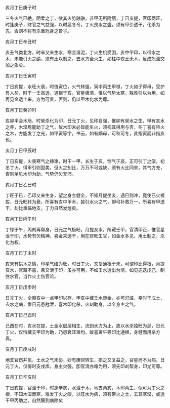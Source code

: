 亥月丁日庚子时

三冬火气已絶，阴柔之丁，欲其火势融融，非甲无所附丽，丁日亥提，官印两旺，时逢庚子，财官之气益强，以时届冬令，丁火畏水之盛，须有甲引透干，化杀为先，否则不将有杀重尅身之咎乎。

亥月丁日辛丑时

亥丑气类北方，时辛又来生水，寒金湿泥，丁火生机受困，亥中甲印，以带水之木，未能引火之燄，须有土以制之，去水方全火生，如柱中仅土无木，反成尅泄交加之象矣。

亥月丁日壬寅时

丁日亥提，水旺火衰，时值寅位，火气转强，寅中丙生甲禄，丁火如子得母，受护有人矣，时干一壬高透，通根于亥，官星极清，惟以气势太寒，殊难引以为用，如再见金透土来，方为可贵，否则，仍以甲木化水为尊。

亥月丁日癸卯时

亥卯半会木局，时癸杀化为印，日元丁火，见印自强，惟卯有癸水之生，甲有亥水之养，木湿焉能助丁之气，故木印未必皆能生火，须视其得用与否，冬丁喜有带火之木，方能发丁之光，如甲寅等字，书云，如有嫡母，可秋可冬，此指寅而非指亥也。

亥月丁日甲辰时

丁日亥提，火畏寒气之縳束，时干一甲，长生于亥，馀气于辰，正可引丁之燄，初冬丁火，得甲引则固美，但火之刦比，万万不可或缺，须有火比同来，其气方充，否则单见木印为助，气势仍欠充沛。

亥月丁日乙巳时

丁旺于巳，乙印又来生身，望之身主健全，不知月提坐亥，遇巳则冲，竟使巳火根拔，日元旺转为衰，所喜有亥中甲木，接引水火之气，聊可补救万一，所喜有甲透干，刦比重临地支，丁力自然发煌矣。

亥月丁日丙午时

丁禄于午，丙刦再帮身，日元之气极旺，月提亥水，所藏壬甲，官清印正，惟官星泄于印，水势有欠精神，喜金来透干，用在财旺生官，如金水多见，用土制之，杀化为权。

亥月丁日丁未时

亥未有拱木之情，印星气结为旺，时日丁火，又复通根于未，可谓印比得根，月提亥水，官藏不露，且又泄于印，虽亦可用，不如壬水透出为清，如见迭迭戊己，制住水官，当作火土伤官论。

亥月丁日戊申时

日元丁火，全赖亥中一点甲印以存，申亥中藏壬水庚金，亦可氾滥，幸时干戊土，去水之病，惟日元患尅泄，喜木印化杀，火刦助身，以全身主之气。

亥月丁日己酉时

己酉在时，亥水在提，土金水层层相生，流到水方为止，故以水杀独旺为忌，日元丁火，仅恃藏支甲印为助，乃患衰旺难均，故喜寅午等印比通根，身健而用杀方真。

亥月丁日庚戌时

地支官伤并见，土水之气未协，妙有庚财转生，损之又复益之，官星尚不为病，日元丁火，仅得时支戌库。身主欠强，卽官清亦难为用，须先印刦帮身，印尤可尊。

亥月丁日辛亥时

丁日亥提，官泄于印，时逢辛亥，水泄于木，地支两亥，木印两生，似可为丁火之根，不知木湿而寒，难发丁火之燄，以旺水为病，须有带火之土，去其寒湿，或透干甲丙助之，自然虊到病除矣

